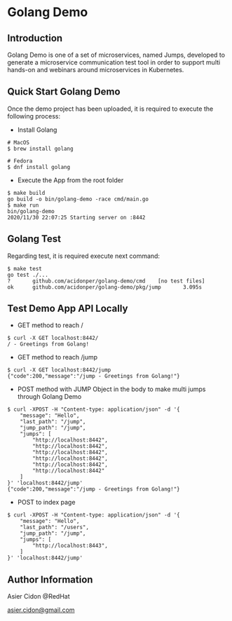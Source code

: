# Golang Demo

## Introduction

Golang Demo is one of a set of microservices, named Jumps, developed to generate a microservice communication test tool in order to support multi hands-on and webinars around microservices in Kubernetes.

## Quick Start Golang Demo

Once the demo project has been uploaded, it is required to execute the following process:

- Install Golang

```$bash
# MacOS
$ brew install golang

# Fedora
$ dnf install golang
```

- Execute the App from the root folder

```$bash
$ make build
go build -o bin/golang-demo -race cmd/main.go
$ make run
bin/golang-demo
2020/11/30 22:07:25 Starting server on :8442
```

## Golang Test

Regarding test, it is required execute next command:

```$bash
$ make test
go test ./...
?       github.com/acidonper/golang-demo/cmd    [no test files]
ok      github.com/acidonper/golang-demo/pkg/jump       3.095s
```

## Test Demo App API Locally

- GET method to reach /

```$bash
$ curl -X GET localhost:8442/
/ - Greetings from Golang!
```

- GET method to reach /jump

```$bash
$ curl -X GET localhost:8442/jump
{"code":200,"message":"/jump - Greetings from Golang!"}
```

- POST method with JUMP Object in the body to make multi jumps through Golang Demo

```$bash
$ curl -XPOST -H "Content-type: application/json" -d '{
    "message": "Hello",
    "last_path": "/jump",
    "jump_path": "/jump",
    "jumps": [
        "http://localhost:8442",
        "http://localhost:8442",
        "http://localhost:8442",
        "http://localhost:8442",
        "http://localhost:8442",
        "http://localhost:8442"
    ]
}' 'localhost:8442/jump'
{"code":200,"message":"/jump - Greetings from Golang!"}
```

- POST to index page

```$bash
$ curl -XPOST -H "Content-type: application/json" -d '{
    "message": "Hello",
    "last_path": "/users",
    "jump_path": "/jump",
    "jumps": [
        "http://localhost:8443",
    ]
}' 'localhost:8442/jump'
```

## Author Information

Asier Cidon @RedHat

asier.cidon@gmail.com

